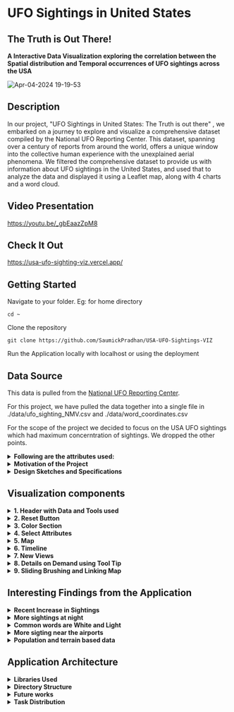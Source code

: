 # UFO Sightings in United States
## The Truth is Out There!


**A Interactive Data Visualization exploring the correlation between the Spatial distribution and Temporal occurrences of UFO sightings across the USA**

![Apr-04-2024 19-19-53](https://github.com/SaumickPradhan/USA-UFO-Sightings-VIZ/assets/85262444/cc42723e-2cdb-4bfb-a6f0-bf79d8daa628)

<h2>Description</h2>

In our project, "UFO Sightings in United States: The Truth is out there" , we embarked on a journey to explore and visualize a comprehensive dataset compiled by the National UFO Reporting Center. This dataset, spanning over a century of reports from around the world, offers a unique window into the collective human experience with the unexplained aerial phenomena. We filtered the comprehensive dataset to provide us with information about UFO sightings in the United States, and used that to analyze the data and displayed it using a Leaflet map, along with 4 charts and a word cloud.

<h2>Video Presentation</h2>

https://youtu.be/_gbEaazZpM8

<h2>Check It Out</h2>

https://usa-ufo-sighting-viz.vercel.app/

<h2>Getting Started</h2>

Navigate to your folder. Eg: for home directory

```
cd ~
```

Clone the repository

```
git clone https://github.com/SaumickPradhan/USA-UFO-Sightings-VIZ
```

Run the Application locally with localhost or using the deployment

<h2>Data Source</h2>

This data is pulled from the [National UFO Reporting Center](https://nuforc.org/).

For this project, we have pulled the data together into a single file in ./data/ufo_sighting_NMV.csv and ./data/word_coordinates.csv

For the scope of the project we decided to focus on the USA UFO sightings which had maximum concerntration of sightings. We dropped the other points.

<details>
<summary><b>Following are the attributes used:</b></summary>

 
| Variable                    | Class        | Description                                       |
|-----------------------------|--------------|---------------------------------------------------|
| date_time                   | datetime     | Date time sighting occurred                       |
| city_area                   | character    | City or area of sighting                          |
| state                       | character    | State/region of sighting                          |
| country                     | character    | Country of sighting                               |
| ufo_shape                   | character    | UFO Shape                                         |
| encounter_length            | double       | Encounter length in seconds                       |
| described_encounter_length  | character    | Encounter length as described (e.g., 1 hour, etc) |
| description                 | character    | Description of encounter                          |
| date_documented             | character    | Date documented                                   |
| latitude                    | double       | Latitude                                          |
| longitude                   | double       | Longitude                                         |

</details>






 <details>
  <summary><b>Motivation of the Project</b></summary>

The motivation for this project was to contribute to the knowledge about the existance of Extraterrestrial activity
and contribute to the documentation and analysis of this cultural phenomenon, adding to the body of knowledge available for researchers, enthusiasts, and the curious alike. We also wanted to hone our data analysis skills in front-end frameworks like D3.Js and Leaflet.js along with using python to analyze and clean the dataset. This data also has first-hand encounters from real people via a reputable
website. 

</details>


<details><summary><b>Design Sketches and Specifications</b></summary>

<details><summary><b>Design Specification</b></summary>

* Used a linear page format (changed our original grid format) as we wanted a linear flow of selections instead of multiple views together
* Have a story-like feel to the selcted/ brushed plots and result is tracked on the top
* Intutive tool tips with brushing on all
* More info about design specifications to follow

</details>

**UI sketches**

<img width="522" alt="image" src="https://github.com/SaumickPradhan/USA-UFO-Sightings-VIZ/assets/85262444/405d09b8-c849-4529-b206-96cdc4827c4b">

<img width="536" alt="image" src="https://github.com/SaumickPradhan/USA-UFO-Sightings-VIZ/assets/85262444/3c1c56f9-801b-4d81-af8f-bb257f180967">

<img width="520" alt="image" src="https://github.com/SaumickPradhan/USA-UFO-Sightings-VIZ/assets/85262444/cf7f3c98-ae6c-46ab-a7b8-464ff1830ca2">

<img width="532" alt="image" src="https://github.com/SaumickPradhan/USA-UFO-Sightings-VIZ/assets/85262444/56b6d40f-a53a-4d79-86fb-61c4b0ff827f">


**B Goals sketches**

<img width="894" alt="image" src="https://github.com/SaumickPradhan/USA-UFO-Sightings-VIZ/assets/85262444/61dcdac2-f43e-4d5e-a139-3a1d59fb032e">

**Word Cloud**

<img width="337" alt="image" src="https://github.com/SaumickPradhan/USA-UFO-Sightings-VIZ/assets/85262444/02bf269b-6351-4d76-b0d2-a4ed9edd8b20">

<img width="587" alt="image" src="https://github.com/SaumickPradhan/USA-UFO-Sightings-VIZ/assets/85262444/ea016774-bbfc-4b43-b6d5-b41ad44b4250">



**Sentiment Analysis**

<img width="428" alt="image" src="https://github.com/SaumickPradhan/USA-UFO-Sightings-VIZ/assets/85262444/797459a9-eed2-49ac-b57e-8a90f78110f9">




</details>


<h2>Visualization components</h2>

<details>
  <summary><b>1. Header with Data and Tools used</b> </summary>
  
  <b>Heading with Intro, Data source and Tools used with Links</b>

![image](https://github.com/SaumickPradhan/USA-UFO-Sightings-VIZ/assets/85262444/3efde11a-4d05-4f7a-aa00-3f6a416f085b)

</details>


<details>
  <summary><b>2. Reset Button</b> </summary>
  
  <b>Rest button to refresh the attributes and re align the page</b>
  

![image](https://github.com/SaumickPradhan/USA-UFO-Sightings-VIZ/assets/85262444/19194f13-6060-4ebb-8083-957541254925)

</details>


<details>
  <summary><b>3. Color Section </b> </summary>
  
For the color of dots on leaflet map:
  - year : Used A linear color scale to represent years, with darker shades indicating older years and lighter shades for younger years.
  - month : Used A sequential color scale to represent months, with different shades of green assigned to each month.
  - Time of Day : Used Fixed colors for each :-  Morning: Yellow, Afternoon: Orange, Evening: Red, Night: Blue. 
  - UFO shape: Used an ordinal color scale to represent different UFO shapes.

For the color of the buttons: 
 - used bright green for all four buttons to keep the theme of alternating green/blue colors all over the website.

For the colors present in Charts:
- Used a mix of blue/green, traditionally used to represent extrateresstrial life. 
- Each chart alternatives between blue and green.

Filtering By WordCloud: 
  - Used white to represent the changes in leaflet map, and indicate a clear change in selection. 


</details>


<details>
  <summary><b>4. Select Attributes</b> </summary>
  <b> (C Goals) Buttons and drop down to select the set of 'color by' options for points on map and switch background </b>

![image](https://github.com/SaumickPradhan/USA-UFO-Sightings-VIZ/assets/85262444/fc20d8e9-fcbc-49e6-a7da-54f35ad7f38a)

<b> Reasons: </b>

* Geo: How the geography (boundaries, rivers etc.) affects sightings
* Topo: How the Topography (ridges and valleys etc.) affect sightings
* Street: Is it more common to sight near cities or rural areas with less street?
* Airport: More sightings near the airport?

![image](https://github.com/SaumickPradhan/USA-UFO-Sightings-VIZ/assets/85262444/dbffdf7d-a1f7-4290-bbed-ab4ae1b8f6ad)


</details>


<details>
  <summary><b>5. Map</b> </summary>
  <b> (C Goals) Default zoom and positoning of USA, color encoding for plots, highlights and word cloud, Details on Demand </b>

![image](https://github.com/SaumickPradhan/USA-UFO-Sightings-VIZ/assets/85262444/17bca443-00e5-4db4-a101-103bc73aad42)

</details>



<details>
  <summary><b>6. Timeline</b> </summary>
  <b> (C Goals) Timeline by Year and number of sightings </b>

  <b> Reasons: </b>
  * Small binned bars to show height and spikes
  * Sorted by year
  * Using it to brush the map
  * Consulted professor on not having tool tip on timeline as we think it provides less utility. We deprecated the tool tip feature.

![image](https://github.com/SaumickPradhan/USA-UFO-Sightings-VIZ/assets/85262444/17bca443-00e5-4db4-a101-103bc73aad42)

</details>




<details>
  <summary><b>7. New Views</b> </summary>
 <details>
  <summary><b> (B Goals) Bar chart for sightings by Months, depicting seasons</b></summary>

  **Reason:** We did not have different colors for seasons as different places have different seasons. Wanted to depict clear frequency change hence decided to go with bar chart.

<img width="737" alt="image" src="https://github.com/SaumickPradhan/USA-UFO-Sightings-VIZ/assets/85262444/cdc689d2-f753-442b-8041-b349f4986fa1">

</details>

 <details>
  <summary><b> (B Goals) Histogram chart for frequency of sightings different times during the day</b></summary>

  **Reason:** Histogram helps with coninuous time intervals throughout the day. 24 hour timing used as it is universal.

<img width="1083" alt="image" src="https://github.com/SaumickPradhan/USA-UFO-Sightings-VIZ/assets/85262444/80c649ab-f2f5-4ce0-bb9f-6dec58bd80cf">

</details>

 <details>
  <summary><b> (B Goals) Histogram chart for frequency of sightings by encounter length</b></summary>

  **Reason:** Handled very short durations by clubbing them into custom sections (bars) of intervals

<img width="1167" alt="image" src="https://github.com/SaumickPradhan/USA-UFO-Sightings-VIZ/assets/85262444/6c3a665f-594f-4ee1-b055-2e34d5188cf8">

</details>

 <details>
  <summary><b> (B Goals) Emoji based scatter plot to track frequency of occurance of different shapes</b></summary>

  **Reason:** We wanted the user to see the different shapes represented in the plot to be intuitive.

<img width="1066" alt="image" src="https://github.com/SaumickPradhan/USA-UFO-Sightings-VIZ/assets/85262444/14d3a6e7-75ec-4a8c-8b59-41a6e03f2f87">

</details>

</details>

<details>
<summary><b>8. Details on Demand using Tool Tip</b></summary>
<b>Hovering over the Map and Word Cloud will provide extra information about that data point</b>
 
<img width="560" alt="image" src="https://github.com/SaumickPradhan/USA-UFO-Sightings-VIZ/assets/85262444/531bcd7e-f162-4947-8d22-147d6fd02170">

<img width="255" alt="image" src="https://github.com/SaumickPradhan/USA-UFO-Sightings-VIZ/assets/85262444/b2882914-3370-4ca0-b919-345b9fa4494d">

<img width="205" alt="image" src="https://github.com/SaumickPradhan/USA-UFO-Sightings-VIZ/assets/85262444/54ed41ba-4e25-47c9-8b82-dd1e77c2650a">

</details>

<details>
<summary><b>9. Sliding Brushing and Linking Map</b></summary>
<b> (A Goals) Brushing Map by Selecting and dragging a section on the Time line or any of the 4 Plots will lead to focusing the data on only a certain section on Map</b>

<img width="1078" alt="image" src="https://github.com/SaumickPradhan/USA-UFO-Sightings-VIZ/assets/85262444/9e2254d3-9458-448a-a5fb-7d0dab87ac4f">

<img width="705" alt="image" src="https://github.com/SaumickPradhan/USA-UFO-Sightings-VIZ/assets/85262444/4c6ec01f-7661-438d-93f7-c26526791b17">

<img width="1119" alt="image" src="https://github.com/SaumickPradhan/USA-UFO-Sightings-VIZ/assets/85262444/c8ef1fa3-89a1-46bc-a967-35db0f53c1c1">

<img width="1186" alt="image" src="https://github.com/SaumickPradhan/USA-UFO-Sightings-VIZ/assets/85262444/16577899-7ab8-4b76-ae03-c38cf68e7d57">

<img width="1075" alt="image" src="https://github.com/SaumickPradhan/USA-UFO-Sightings-VIZ/assets/85262444/332a850c-666c-4480-854b-7e7f721ee489">

**Reason:** 
* Becasue of the large dataset of shapes, it is slow to load the data. Hence brushing here is slow.
* Professor said it is not easy to use the default brush with D3 hence we came up with alternatives to brush by timeline

<img width="343" alt="image" src="https://github.com/SaumickPradhan/USA-UFO-Sightings-VIZ/assets/85262444/cbb43c47-9e5a-4e4d-b293-d91282b4cd19">

<b> (A Goals) Word Cloud to brush the Map</b>

**Reason:** 
* click on the words in the word cloud to see their spatial location and frequency in the map. the word cloud has tool tips and is colors by size. it brushes the map. 

<img width="1169" alt="image" src="https://github.com/SaumickPradhan/USA-UFO-Sightings-VIZ/assets/85262444/9ddaaee5-0e6b-4425-bc0b-f503eddd0f8d">

 
</details>
</details>



<h2>Interesting Findings from the Application</h2>

<details>
<summary><b>Recent Increase in Sightings</b></summary>
<b>It is interesting to note that the number of sightings have increased recently. Maybe due to increased airplanes, drones, people might assume them to be UFOs.</b>
<img width="638" alt="image" src="https://github.com/SaumickPradhan/USA-UFO-Sightings-VIZ/assets/85262444/a015a9f5-ccaf-4904-9710-a06509f9cd8b">
</details>

<details>
<summary><b>More sightings at night</b></summary>
  
<b>More sigthings seen at night, as shining objects, shooting stars and other entities are often confused with UFOs</b>
  
<img width="672" alt="image" src="https://github.com/SaumickPradhan/USA-UFO-Sightings-VIZ/assets/85262444/26df7397-c936-4e09-b975-1cf56d20b33c">
</details>

<details>
<summary><b>Common words are White and Light</b></summary>
<b>This shows that the sightings are commonly associated with sparkling flash lights (especially at night). Maybe stars.</b>
  
<img width="359" alt="image" src="https://github.com/SaumickPradhan/USA-UFO-Sightings-VIZ/assets/85262444/1b2d8336-10f9-44d6-ab75-329ed152ad4d">

</details>


<details>
<summary><b>More sigting near the airports</b></summary>
<b> Sightings are commonly seen near commericial airports. here is an example from California and Nevada. Look at SFO, SJO, LAX, LAS.</b>
  
<img width="594" alt="image" src="https://github.com/SaumickPradhan/USA-UFO-Sightings-VIZ/assets/85262444/48fd063e-4d6a-4772-ac4e-18aba8a49300">

<img width="601" alt="image" src="https://github.com/SaumickPradhan/USA-UFO-Sightings-VIZ/assets/85262444/f2d4b126-e2f6-4d4a-aeca-ef6b635b693d">

</details>

<details>
<summary><b>Population and terrain based data</b></summary>
<b> The more populated areas have more sigthings. The rough terrain areas have less sightings. <b>
 
<img width="601" alt="image" src="https://github.com/SaumickPradhan/USA-UFO-Sightings-VIZ/assets/85262444/f2d4b126-e2f6-4d4a-aeca-ef6b635b693d">

</details>




<h2>Application Architecture </h2>

<details>
<summary><b>Libraries Used</b></summary>
 
- [Javascript D3](https://d3js.org/)
 
- [Leaflet](https://leafletjs.com/)
  
- [WordCloud](https://github.com/jasondavies/d3-cloud)
</details>

<details>
<summary><b>Directory Structure</b></summary>
  
- CSS

  - style.css: ALl the styling for index.html
    
- data

  - ufo_sightings.csv: Origianl data for all the encounters, pulled from [National UFO Reporting Center](https://nuforc.org/).

  - ufo_sightings_NMV.csv: Preproccessed Data with encounters filtered for US only, with no missing values.
 
  - most_common_words: Preproccessed data with the 50 most commonly used word in descripttions.
 
  - word_coordinates1.csv: Preprocessed data with latitude and longitude attributed with the most common words.
    
- js
  
  - Leaflet.js: Leaflet file
    
  - d3.v6.min.js: D3 file

  - Leaflet.js-map: Leaflet map file

  - LeafletMap.js: Leaflet map file with Leaflet class for displaying the map and filtering with brushing along with tooltip functionality. 
    
  - main.js: Runner file for .js files along with loading all the csv datasets using D3
    
  - ufo_encounter.js: .js file for visualizing the frequency of sightings by encounter length by using D3.js, and implementing an interactive brush for filtering data.
    
  - ufo_seasonal_patterns.js: .js file for visualizing the frequency of sightings by month by using D3.js, and implementing an interactive brush for filtering data by month on a bar graph.

  - ufo_shaoe.js: .js file for visualizing the frequency of sightings by shape using custom shapes, and implementing an interactive brush for filtering data by shape on a bar chart.

  - ufo_sightings.js: .js file for visualizing the timeline of sightings over the years, and implementing an interactive brush for selecting date ranges.

  - ufoshapeplot.js: .js file for creating a bar chart visualization of UFO sightings categorized by shape and initializing the visualization with scales, axes, and brush functionality. 
    
- index.html: Runner page

- README.md



</details>



<details>
<summary><b>Future works</b></summary>
<b>1. </b> looking at a way to add different map where the regions can be selected

<b>2. </b> creating a uniform spaced maps with clickable bars

<b>3. </b> Improve styling and spacing in the page
  
</details>




 <details>
  <summary><b>Task Distribution</b></summary>

  <b> Here are the components worked on by the Team:</b>
  
  *  Introduction and Refresh: Saumick
  *  Color By buttons: Nachiket
  *  Leaflet Map and Re orientation: Saumick
  *  Map Tool Tips: Saumick
  *  Data preprocessing: Nachiket
  *  Change maps by attribute: Saumick
  *  Time Line + Brushing: Om
  *  Sightings by Month + Brushing: Om
  *  Sighting in a Day + Brushing: Om
  *  Sightings by Encounter Length + Brushing: Nachiket + Saumick
  *  Sightings by Shape + Brushing: Saumick
  *  Word Cloud + Tool tips: Nachiket
  *  Map Brushing: Nachiket
  *  CSS, coloring and formatting maps: Saumick
  *  Documentation: Saumick + Nachiket
  *  Some UI Sketches: Ameya
    
 </details>
